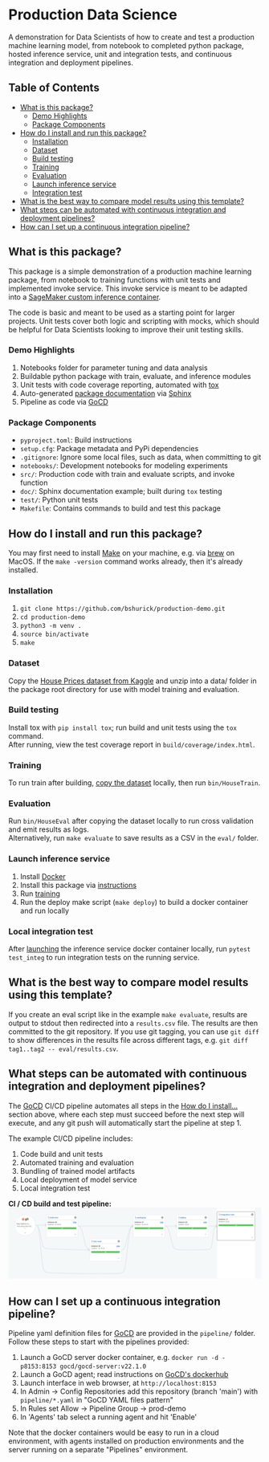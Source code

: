 # Production Data Science
A demonstration for Data Scientists of how to create and test a production 
machine learning model, from notebook to completed python package, hosted inference service, 
unit and integration tests, and continuous integration and deployment pipelines. 

## Table of Contents
* [What is this package?](#what-is-this-package)
  * [Demo Highlights](#demo-highlights)
  * [Package Components](#package-components)
* [How do I install and run this package?](#how-do-i-install-and-run-this-package)
  * [Installation](#installation)
  * [Dataset](#dataset)
  * [Build testing](#build-testing)
  * [Training](#training)
  * [Evaluation](#evaluation)
  * [Launch inference service](#launch-inference-service)
  * [Integration test](#local-integration-test)
* [What is the best way to compare model results using this template?](#what-is-the-best-way-to-compare-model-results-using-this-template)  
* [What steps can be automated with continuous integration and deployment pipelines?](#what-steps-can-be-automated-with-continuous-integration-and-deployment-pipelines)
* [How can I set up a continuous integration pipeline?](#how-can-i-set-up-a-continuous-integration-pipeline)

## What is this package? 
This package is a simple demonstration of a production machine learning package, 
from notebook to training functions with unit tests and implemented invoke service. 
This invoke service is meant to be adapted into a
[SageMaker custom inference container](https://docs.aws.amazon.com/sagemaker/latest/dg/adapt-inference-container.html).

The code is basic and meant to be used as a starting point for larger projects. Unit 
tests cover both logic and scripting with mocks, which should be helpful for Data Scientists 
looking to improve their unit testing skills. 

### Demo Highlights
1. Notebooks folder for parameter tuning and data analysis
1. Buildable python package with train, evaluate, and inference modules
1. Unit tests with code coverage reporting, automated with [tox](https://tox.wiki/en/latest/)
1. Auto-generated [package documentation](https://bshurick.github.io/production-demo/) 
via [Sphinx](https://www.sphinx-doc.org/en/master/)
1. Pipeline as code via [GoCD](https://www.gocd.org/)

### Package Components
* `pyproject.toml`: Build instructions 
* `setup.cfg`: Package metadata and PyPi dependencies
* `.gitignore`: Ignore some local files, such as data, when committing to git
* `notebooks/`: Development notebooks for modeling experiments 
* `src/`: Production code with train and evaluate scripts, and invoke function
* `doc/`: Sphinx documentation example; built during `tox` testing
* `test/`: Python unit tests 
* `Makefile`: Contains commands to build and test this package

## How do I install and run this package?

You may first need to install [Make](https://www.gnu.org/software/make/) on your machine, 
e.g. via [brew](https://formulae.brew.sh/formula/make) on MacOS. If the `make -version` command 
works already, then it's already installed. 

### Installation
1. `git clone https://github.com/bshurick/production-demo.git`  
2. `cd production-demo`  
3. `python3 -m venv .`  
4. `source bin/activate`  
5. `make` 

### Dataset 
Copy the
[House Prices dataset from Kaggle](https://www.kaggle.com/c/house-prices-advanced-regression-techniques/data)
and unzip into a data/ folder in the package root directory for use with 
model training and evaluation. 

### Build testing 
Install tox with `pip install tox`; 
run build and unit tests using the `tox` command.  
After running, 
view the test coverage report in `build/coverage/index.html`. 

### Training 
To run train after building, [copy the dataset](#dataset) locally, then run `bin/HouseTrain`.

### Evaluation 
Run `bin/HouseEval` after copying the dataset locally to run cross validation and emit results as logs.  
Alternatively, run `make evaluate` to save results as a CSV in the `eval/` folder.

### Launch inference service
1. Install [Docker](https://docs.docker.com/get-docker/)
1. Install this package via [instructions](#installation)
1. Run [training](#training)
1. Run the deploy make script (`make deploy`) to build a docker container and run locally

### Local integration test
After [launching](#launch-inference-service) the inference service docker container locally,
run `pytest test_integ` to run integration tests on the running service.  

## What is the best way to compare model results using this template? 

If you create an eval script like in the example `make evaluate`, results 
are output to stdout then redirected into a `results.csv` file. The results are then committed 
to the git repository. If you use git tagging, you can use `git diff` to show differences
in the results file across different tags, e.g. `git diff tag1..tag2 -- eval/results.csv`.

## What steps can be automated with continuous integration and deployment pipelines?

The [GoCD](https://docs.gocd.org) CI/CD pipeline automates all steps in the 
[How do I install...](#how-do-i-install-and-run-this-package) section above, where 
each step must succeed before the next step will execute, and any git push will 
automatically start the pipeline at step 1. 

The example CI/CD pipeline includes:
1. Code build and unit tests
1. Automated training and evaluation 
1. Bundling of trained model artifacts 
1. Local deployment of model service 
1. Local integration test

**CI / CD build and test pipeline:**
<img src="https://raw.githubusercontent.com/bshurick/production-demo/main/doc/images/pipeline.png" />

## How can I set up a continuous integration pipeline? 

Pipeline yaml definition files for [GoCD](https://docs.gocd.org) 
are provided in the `pipeline/` folder.  
Follow these steps to start with the pipelines provided:
1. Launch a GoCD server docker container, e.g. `docker run -d -p8153:8153 gocd/gocd-server:v22.1.0`
1. Launch a GoCD agent; read instructions on [GoCD's dockerhub](https://hub.docker.com/r/gocd/gocd-agent-ubuntu-20.04)
1. Launch interface in web browser, at `http://localhost:8153`
1. In Admin -> Config Repositories add this repository (branch 'main') with `pipeline/*.yaml` in "GoCD YAML files pattern" 
1. In Rules set Allow -> Pipeline Group -> prod-demo
1. In 'Agents' tab select a running agent and hit 'Enable'

Note that the docker containers would be easy to run in a cloud environment, with agents installed 
on production environments and the server running on a separate "Pipelines" environment. 
